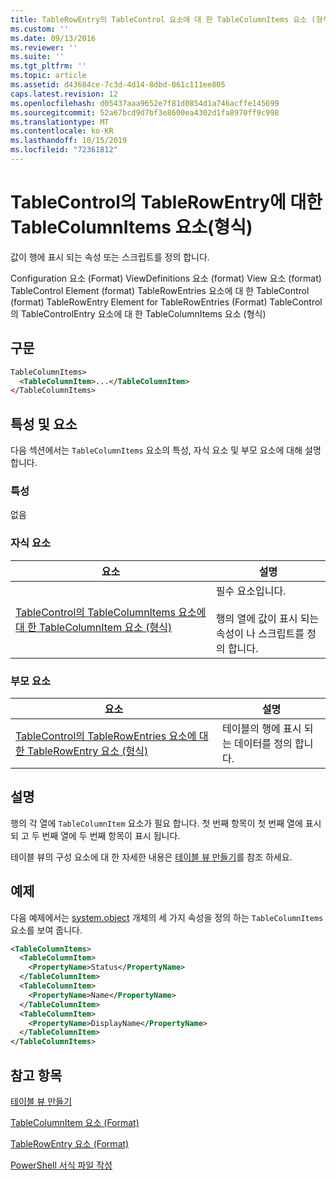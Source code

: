 ```yaml
---
title: TableRowEntry의 TableControl 요소에 대 한 TableColumnItems 요소 (형식) | Microsoft Docs
ms.custom: ''
ms.date: 09/13/2016
ms.reviewer: ''
ms.suite: ''
ms.tgt_pltfrm: ''
ms.topic: article
ms.assetid: d43684ce-7c3d-4d14-8dbd-061c111ee805
caps.latest.revision: 12
ms.openlocfilehash: d05437aaa9652e7f81d0854d1a746acffe145699
ms.sourcegitcommit: 52a67bcd9d7bf3e8600ea4302d1fa8970ff9c998
ms.translationtype: MT
ms.contentlocale: ko-KR
ms.lasthandoff: 10/15/2019
ms.locfileid: "72361812"
---
```

# <a name="tablecolumnitems-element-for-tablerowentry-for-tablecontrol-format"></a>TableControl의 TableRowEntry에 대한 TableColumnItems 요소(형식)

값이 행에 표시 되는 속성 또는 스크립트를 정의 합니다.

Configuration 요소 (Format) ViewDefinitions 요소 (format) View 요소 (format) TableControl Element (format) TableRowEntries 요소에 대 한 TableControl (format) TableRowEntry Element for TableRowEntries (Format) TableControl의 TableControlEntry 요소에 대 한 TableColumnItems 요소 (형식)

## <a name="syntax"></a>구문

```xml
TableColumnItems>
  <TableColumnItem>...</TableColumnItem>
</TableColumnItems>
```

## <a name="attributes-and-elements"></a>특성 및 요소

다음 섹션에서는 `TableColumnItems` 요소의 특성, 자식 요소 및 부모 요소에 대해 설명 합니다.

### <a name="attributes"></a>특성

없음

### <a name="child-elements"></a>자식 요소

|요소|설명|
|-------------|-----------------|
|[TableControl의 TableColumnItems 요소에 대 한 TableColumnItem 요소 (형식)](./tablecolumnitem-element-for-tablecolumnitems-for-tablecontrol-format.md)|필수 요소입니다.<br /><br /> 행의 열에 값이 표시 되는 속성이 나 스크립트를 정의 합니다.|

### <a name="parent-elements"></a>부모 요소

|요소|설명|
|-------------|-----------------|
|[TableControl의 TableRowEntries 요소에 대 한 TableRowEntry 요소 (형식)](./tablerowentry-element-for-tablerowentries-for-tablecontrol-format.md)|테이블의 행에 표시 되는 데이터를 정의 합니다.|

## <a name="remarks"></a>설명

행의 각 열에 `TableColumnItem` 요소가 필요 합니다. 첫 번째 항목이 첫 번째 열에 표시 되 고 두 번째 열에 두 번째 항목이 표시 됩니다.

테이블 뷰의 구성 요소에 대 한 자세한 내용은 [테이블 뷰 만들기](./creating-a-table-view.md)를 참조 하세요.

## <a name="example"></a>예제

다음 예제에서는 [system.object](/dotnet/api/System.Diagnostics.Process) 개체의 세 가지 속성을 정의 하는 `TableColumnItems` 요소를 보여 줍니다.

```xml
<TableColumnItems>
  <TableColumnItem>
    <PropertyName>Status</PropertyName>
  </TableColumnItem>
  <TableColumnItem>
    <PropertyName>Name</PropertyName>
  </TableColumnItem>
  <TableColumnItem>
    <PropertyName>DisplayName</PropertyName>
  </TableColumnItem>
</TableColumnItems>

```

## <a name="see-also"></a>참고 항목

[테이블 뷰 만들기](./creating-a-table-view.md)

[TableColumnItem 요소 (Format)](./tablecolumnitem-element-for-tablecolumnitems-for-tablecontrol-format.md)

[TableRowEntry 요소 (Format)](./tablerowentry-element-for-tablerowentries-for-tablecontrol-format.md)

[PowerShell 서식 파일 작성](./writing-a-powershell-formatting-file.md)
